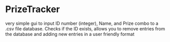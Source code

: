 # PrizeTracker
very simple gui to input ID number (integer), Name, and Prize combo to a .csv file database. Checks if the ID exists, allows you to remove entries from the database and adding new entries in a user friendly format
